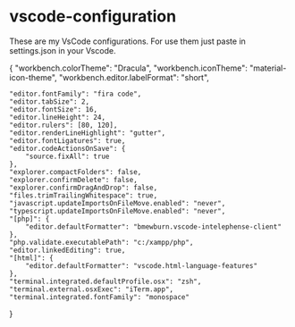 # vscode-configuration

These are my VsCode configurations.
For use them just paste in settings.json in your Vscode.

{
    "workbench.colorTheme": "Dracula",
    "workbench.iconTheme": "material-icon-theme",
    "workbench.editor.labelFormat": "short",

    "editor.fontFamily": "fira code",
    "editor.tabSize": 2,
    "editor.fontSize": 16,
    "editor.lineHeight": 24,
    "editor.rulers": [80, 120],
    "editor.renderLineHighlight": "gutter",
    "editor.fontLigatures": true,
    "editor.codeActionsOnSave": {
        "source.fixAll": true
    },
    "explorer.compactFolders": false,
    "explorer.confirmDelete": false,
    "explorer.confirmDragAndDrop": false,
    "files.trimTrailingWhitespace": true,
    "javascript.updateImportsOnFileMove.enabled": "never",
    "typescript.updateImportsOnFileMove.enabled": "never",
    "[php]": {
        "editor.defaultFormatter": "bmewburn.vscode-intelephense-client"
    },
    "php.validate.executablePath": "c:/xampp/php",
    "editor.linkedEditing": true,
    "[html]": {
        "editor.defaultFormatter": "vscode.html-language-features"
    },
    "terminal.integrated.defaultProfile.osx": "zsh",
    "terminal.external.osxExec": "iTerm.app",
    "terminal.integrated.fontFamily": "monospace"
}
